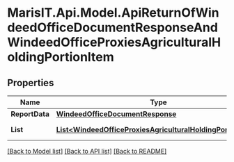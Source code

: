 
# MarisIT.Api.Model.ApiReturnOfWindeedOfficeDocumentResponseAndWindeedOfficeProxiesAgriculturalHoldingPortionItem

## Properties

Name | Type | Description | Notes
------------ | ------------- | ------------- | -------------
**ReportData** | [**WindeedOfficeDocumentResponse**](WindeedOfficeDocumentResponse.md) |  | [optional] 
**List** | [**List&lt;WindeedOfficeProxiesAgriculturalHoldingPortionItem&gt;**](WindeedOfficeProxiesAgriculturalHoldingPortionItem.md) |  | [optional] [readonly] 

[[Back to Model list]](../README.md#documentation-for-models)
[[Back to API list]](../README.md#documentation-for-api-endpoints)
[[Back to README]](../README.md)

